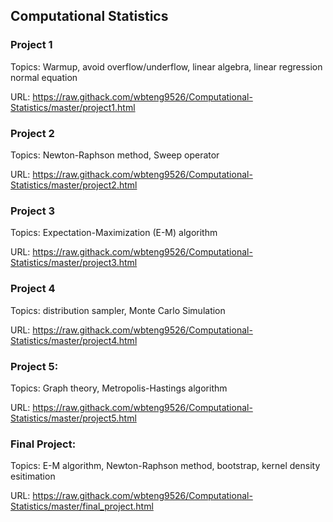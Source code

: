 ## Computational Statistics

### Project 1

Topics: Warmup, avoid overflow/underflow, linear algebra, linear regression normal equation

URL: https://raw.githack.com/wbteng9526/Computational-Statistics/master/project1.html


### Project 2

Topics: Newton-Raphson method, Sweep operator

URL: https://raw.githack.com/wbteng9526/Computational-Statistics/master/project2.html


### Project 3

Topics: Expectation-Maximization (E-M) algorithm 

URL: https://raw.githack.com/wbteng9526/Computational-Statistics/master/project3.html


### Project 4

Topics: distribution sampler, Monte Carlo Simulation

URL: https://raw.githack.com/wbteng9526/Computational-Statistics/master/project4.html


### Project 5: 

Topics: Graph theory, Metropolis-Hastings algorithm

URL: https://raw.githack.com/wbteng9526/Computational-Statistics/master/project5.html


### Final Project: 

Topics: E-M algorithm, Newton-Raphson method, bootstrap, kernel density esitimation

URL: https://raw.githack.com/wbteng9526/Computational-Statistics/master/final_project.html
